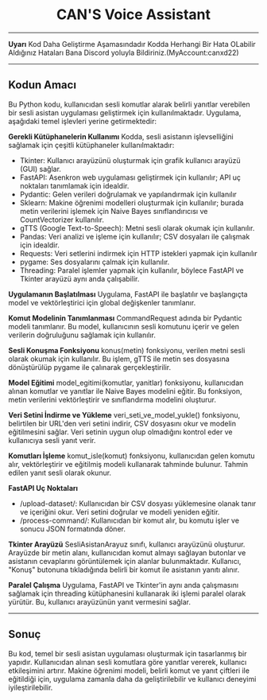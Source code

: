 <h1 align = 'Center'>CAN'S Voice Assistant</h1>

----------------------------------------------------------------------------------------

**Uyarı**
Kod Daha Geliştirme Aşamasındadır Kodda Herhangi Bir Hata OLabilir Aldığınız Hataları Bana Discord yoluyla Bildiriniz.(MyAccount:canxd22)

----------------------------------------------------------------------------------------

## Kodun Amacı 
Bu Python kodu, kullanıcıdan sesli komutlar alarak belirli yanıtlar verebilen bir sesli asistan uygulaması geliştirmek için kullanılmaktadır. Uygulama, aşağıdaki temel işlevleri yerine getirmektedir:

**Gerekli Kütüphanelerin Kullanımı**
Kodda, sesli asistanın işlevselliğini sağlamak için çeşitli kütüphaneler kullanılmaktadır:

* Tkinter: Kullanıcı arayüzünü oluşturmak için grafik kullanıcı arayüzü (GUI) sağlar.
* FastAPI: Asenkron web uygulaması geliştirmek için kullanılır; API uç noktaları tanımlamak için idealdir.
* Pydantic: Gelen verileri doğrulamak ve yapılandırmak için kullanılır
* Sklearn: Makine öğrenimi modelleri oluşturmak için kullanılır; burada metin verilerini işlemek için Naive Bayes sınıflandırıcısı ve CountVectorizer kullanılır.
* gTTS (Google Text-to-Speech): Metni sesli olarak okumak için kullanılır.
* Pandas: Veri analizi ve işleme için kullanılır; CSV dosyaları ile çalışmak için idealdir.
* Requests: Veri setlerini indirmek için HTTP istekleri yapmak için kullanılır
* pygame: Ses dosyalarını çalmak için kullanılır.
* Threading: Paralel işlemler yapmak için kullanılır, böylece FastAPI ve Tkinter arayüzü aynı anda çalışabilir.

**Uygulamanın Başlatılması**
Uygulama, FastAPI ile başlatılır ve başlangıçta model ve vektörleştirici için global değişkenler tanımlanır.

**Komut Modelinin Tanımlanması**
CommandRequest adında bir Pydantic modeli tanımlanır. Bu model, kullanıcının sesli komutunu içerir ve gelen verilerin doğruluğunu sağlamak için kullanılır.

**Sesli Konuşma Fonksiyonu**
konus(metin) fonksiyonu, verilen metni sesli olarak okumak için kullanılır. Bu işlem, gTTS ile metin ses dosyasına dönüştürülüp pygame ile çalınarak gerçekleştirilir.

**Model Eğitimi**
model_egitimi(komutlar, yanitlar) fonksiyonu, kullanıcıdan alınan komutlar ve yanıtlar ile Naive Bayes modelini eğitir. Bu fonksiyon, metin verilerini vektörleştirir ve sınıflandırma modelini oluşturur.

**Veri Setini İndirme ve Yükleme**
veri_seti_ve_model_yukle() fonksiyonu, belirtilen bir URL'den veri setini indirir, CSV dosyasını okur ve modelin eğitilmesini sağlar. Veri setinin uygun olup olmadığını kontrol eder ve kullanıcıya sesli yanıt verir.

**Komutları İşleme**
komut_isle(komut) fonksiyonu, kullanıcıdan gelen komutu alır, vektörleştirir ve eğitilmiş modeli kullanarak tahminde bulunur. Tahmin edilen yanıt sesli olarak okunur.

**FastAPI Uç Noktaları**
* /upload-dataset/: Kullanıcıdan bir CSV dosyası yüklemesine olanak tanır ve içeriğini okur. Veri setini doğrular ve modeli yeniden eğitir.
* /process-command/: Kullanıcıdan bir komut alır, bu komutu işler ve sonucu JSON formatında döner.

**Tkinter Arayüzü**
SesliAsistanArayuz sınıfı, kullanıcı arayüzünü oluşturur. Arayüzde bir metin alanı, kullanıcıdan komut almayı sağlayan butonlar ve asistanın cevaplarını görüntülemek için alanlar bulunmaktadır. Kullanıcı, "Konuş" butonuna tıkladığında belirli bir komut ile asistanın yanıtı alınır.

**Paralel Çalışma**
Uygulama, FastAPI ve Tkinter'in aynı anda çalışmasını sağlamak için threading kütüphanesini kullanarak iki işlemi paralel olarak yürütür. Bu, kullanıcı arayüzünün yanıt vermesini sağlar.

---------------------------------------------------------------------------------------------------------------------

## Sonuç
Bu kod, temel bir sesli asistan uygulaması oluşturmak için tasarlanmış bir yapıdır. Kullanıcıdan alınan sesli komutlara göre yanıtlar vererek, kullanıcı etkileşimini artırır. Makine öğrenimi modeli, belirli komut ve yanıt çiftleri ile eğitildiği için, uygulama zamanla daha da geliştirilebilir ve kullanıcı deneyimi iyileştirilebilir.


























